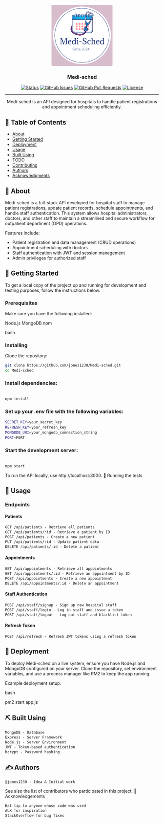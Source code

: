 <p align="center">
  <a href="" rel="noopener">
    <img width=200px height=200px src="https://github.com/jones1230/Medi-sched/blob/main/logo.png" alt="Project logo">
  </a>
</p>

<h3 align="center">Medi-sched</h3>

<div align="center">

[![Status](https://img.shields.io/badge/status-active-success.svg)]()
[![GitHub Issues](https://img.shields.io/github/issues/jones1230/Medi-sched.svg)](https://github.com/jones1230/Medi-sched/issues)
[![GitHub Pull Requests](https://img.shields.io/github/issues-pr/jones1230/Medi-sched.svg)](https://github.com/jones1230/Medi-sched/pulls)
[![License](https://img.shields.io/badge/license-MIT-blue.svg)](/LICENSE)

</div>

---

<p align="center"> 
  Medi-sched is an API designed for hospitals to handle patient registrations and appointment scheduling efficiently.
</p>

## 📝 Table of Contents

- [About](#about)
- [Getting Started](#getting_started)
- [Deployment](#deployment)
- [Usage](#usage)
- [Built Using](#built_using)
- [TODO](../TODO.md)
- [Contributing](../CONTRIBUTING.md)
- [Authors](#authors)
- [Acknowledgments](#acknowledgement)

## 🧐 About <a name = "about"></a>

Medi-sched is a full-stack API developed for hospital staff to manage patient registrations, update patient records, schedule appointments, and handle staff authentication. This system allows hospital administrators, doctors, and other staff to maintain a streamlined and secure workflow for outpatient department (OPD) operations.

Features include:
- Patient registration and data management (CRUD operations)
- Appointment scheduling with doctors
- Staff authentication with JWT and session management
- Admin privileges for authorized staff

## 🏁 Getting Started <a name = "getting_started"></a>

To get a local copy of the project up and running for development and testing purposes, follow the instructions below.

### Prerequisites

Make sure you have the following installed:

Node.js MongoDB npm

bash


### Installing

Clone the repository:

```bash
git clone https://github.com/jones1230/Medi-sched.git
cd Medi-sched
```
### Install dependencies:

```bash

npm install
```
### Set up your .env file with the following variables:

```bash
SECRET_KEY=your_secret_key
REFRESH_KEY=your_refresh_key
MONGODB_URI=your_mongodb_connection_string
PORT=PORT
```
### Start the development server:

```bash

npm start
```
To run the API locally, use http://localhost:3000.
🔧 Running the tests <a name = "tests"></a>

## 🎈 Usage <a name="usage"></a>
### Endpoints
#### Patients

    GET /api/patients - Retrieve all patients
    GET /api/patients/:id - Retrieve a patient by ID
    POST /api/patients - Create a new patient
    PUT /api/patients/:id - Update patient data
    DELETE /api/patients/:id - Delete a patient

#### Appointments

    GET /api/appointments - Retrieve all appointments
    GET /api/appointments/:id - Retrieve an appointment by ID
    POST /api/appointments - Create a new appointment
    DELETE /api/appointments/:id - Delete an appointment

#### Staff Authentication

    POST /api/staff/signup - Sign up new hospital staff
    POST /api/staff/login - Log in staff and issue a token
    POST /api/staff/logout - Log out staff and blacklist token

#### Refresh Token

    POST /api/refresh - Refresh JWT tokens using a refresh token

## 🚀 Deployment <a name = "deployment"></a>

To deploy Medi-sched on a live system, ensure you have Node.js and MongoDB configured on your server. Clone the repository, set environment variables, and use a process manager like PM2 to keep the app running.

Example deployment setup:

bash

pm2 start app.js

## ⛏️ Built Using <a name = "built_using"></a>

    MongoDB - Database
    Express - Server Framework
    Node.js - Server Environment
    JWT - Token-based authentication
    bcrypt - Password hashing

## ✍️ Authors <a name = "authors"></a>

    @jones1230 - Idea & Initial work

See also the list of contributors who participated in this project.
🎉 Acknowledgements <a name = "acknowledgement"></a>

    Hat tip to anyone whose code was used
    ALX for inspiration
    StackOverflow for bug fixes
